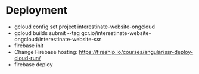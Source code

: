 # Deployment

- gcloud config set project interestinate-website-ongcloud
- gcloud builds submit --tag gcr.io/interestinate-website-ongcloud/interestinate-website-ssr
- firebase init
- Change Firebase hosting: https://fireship.io/courses/angular/ssr-deploy-cloud-run/
- firebase deploy
